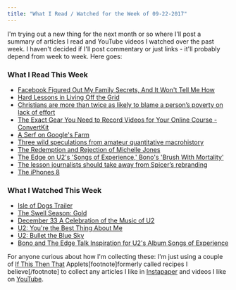 ```yaml
---
title: "What I Read / Watched for the Week of 09-22-2017"
---
```

<p>I'm trying out a new thing for the next month or so where I'll post a summary of articles I read and YouTube videos I watched over the past week. I haven't decided if I'll post commentary or just links - it'll probably depend from week to week. Here goes:</p>
<h3>What I Read This Week</h3>
<ul>
<li><a href="http://gizmodo.com/facebook-figured-out-my-family-secrets-and-it-wont-tel-1797696163">Facebook Figured Out My Family Secrets, And It Won't Tell Me How</a></li>
<li><a href="https://longreads.com/2017/08/08/hard-lessons-in-living-off-the-grid/">Hard Lessons in Living Off the Grid</a></li>
<li><a href="https://www.washingtonpost.com/news/acts-of-faith/wp/2017/08/03/christians-are-more-than-twice-as-likely-to-blame-a-persons-poverty-on-lack-of-effort/">Christians are more than twice as likely to blame a person’s poverty on lack of effort</a></li>
<li><a href="https://convertkit.com/video-gear-for-online-courses/">The Exact Gear You Need to Record Videos for Your Online Course - ConvertKit</a></li>
<li><a href="http://talkingpointsmemo.com/edblog/a-serf-on-googles-farm">A Serf on Google's Farm</a></li>
<li><a href="http://lukemuehlhauser.com/three-wild-speculations-from-amateur-quantitative-macrohistory/">Three wild speculations from amateur quantitative macrohistory</a></li>
<li><a href="https://www.themarshallproject.org/2017/09/13/from-prison-to-ph-d-the-redemption-and-rejection-of-michelle-jones">The Redemption and Rejection of Michelle Jones</a></li>
<li><a href="http://www.rollingstone.com/music/features/the-edge-on-new-u2-album-bonos-brush-with-mortality-w503246">The Edge on U2's 'Songs of Experience,' Bono's 'Brush With Mortality'</a></li>
<li><a href="https://www.cjr.org/covering_trump/spicer-emmys.php">The lesson journalists should take away from Spicer’s rebranding</a></li>
<li><a href="https://daringfireball.net/2017/09/the_iphones_8">The iPhones 8</a></li>
</ul>
<h3>What I Watched This Week</h3>
<ul>
<li><a href="https://youtu.be/dt__kig8PVU">Isle of Dogs Trailer</a></li>
<li><a href="https://youtu.be/8X4gLNXhJyA">The Swell Season: Gold</a></li>
<li><a href="https://youtu.be/bB8_zRsuRdk">December 33 A Celebration of the Music of U2</a></li>
<li><a href="https://youtu.be/jG2Qf-DIofk">U2: You're the Best Thing About Me</a></li>
<li><a href="https://youtu.be/QG9U_41ZXCU">U2: Bullet the Blue Sky</a></li>
<li><a href="https://youtu.be/DlvFmGsyhtc">Bono and The Edge Talk Inspiration for U2's Album Songs of Experience</a></li>
</ul>
<p>For anyone curious about how I'm collecting these: I'm just using a couple of <a href="https://ifttt.com">If This Then That</a> Applets[footnote]formerly called recipes I believe[/footnote] to collect any articles I like in <a href="https://www.instapaper.com">Instapaper</a> and videos I like on <a href="http://youtube.com">YouTube</a>.</p>
